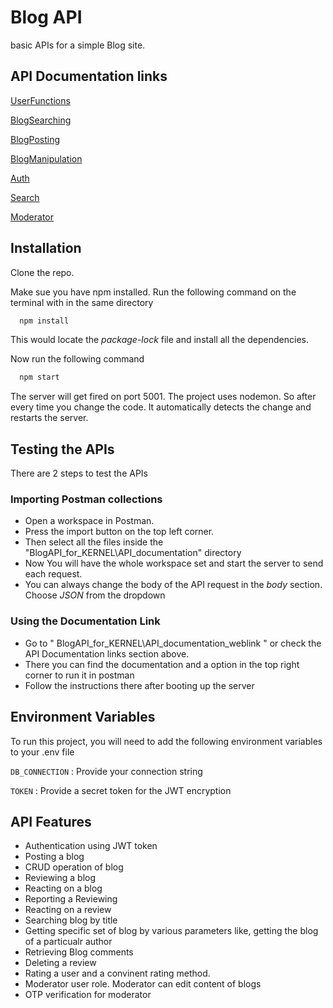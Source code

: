 
# Blog API

basic APIs for a simple Blog site.




## API Documentation links

[UserFunctions](https://documenter.getpostman.com/view/17979225/UyxbppQ7)

[BlogSearching](https://documenter.getpostman.com/view/17979225/UyxbppQE)

[BlogPosting](https://documenter.getpostman.com/view/17979225/UyxbppQF)

[BlogManipulation](https://documenter.getpostman.com/view/17979225/UyxbppUY)

[Auth](https://documenter.getpostman.com/view/17979225/UyxbppUZ)

[Search](https://documenter.getpostman.com/view/17979225/UyxdLpec)

[Moderator](https://documenter.getpostman.com/view/17979225/UyxeqUy7)



## Installation

Clone the repo.

Make sue you have npm installed. Run the following command on the terminal with in the same directory

```bash
  npm install 
```
This would locate the *package-lock* file and install all the dependencies.

Now run the following command

```bash
  npm start 
```
The server will get fired on port 5001. The project uses nodemon. So after every time you change the code.
It automatically detects the change and restarts the server.
## Testing the APIs
There are 2 steps to test the APIs
### Importing  Postman collections
- Open a workspace in Postman.
- Press the import button on the top left corner.
- Then select all the files inside the  "BlogAPI_for_KERNEL\API_documentation" directory
- Now You will have the whole workspace set and start the server to send each request.
- You can always change the body of the API request in the *body* section. Choose *JSON* from the dropdown

### Using the Documentation Link
 - Go to " BlogAPI_for_KERNEL\API_documentation_weblink " or check the API Documentation links section above.
 - There you can find the documentation and a option in the top right corner to run it in postman
 - Follow the instructions there after booting up the server

## Environment Variables

To run this project, you will need to add the following environment variables to your .env file

`DB_CONNECTION` : Provide your connection string

`TOKEN` : Provide a secret token for the JWT encryption


## API Features

- Authentication using JWT token
- Posting a blog
- CRUD operation of blog
- Reviewing a blog
- Reacting on a blog
- Reporting a Reviewing
- Reacting on a review
- Searching blog by title
- Getting specific set of blog by various parameters like, getting the blog of a particualr author
- Retrieving Blog comments
- Deleting a review 
- Rating a user and a convinent rating method. 
- Moderator user role. Moderator can edit content of blogs
- OTP verification for moderator


